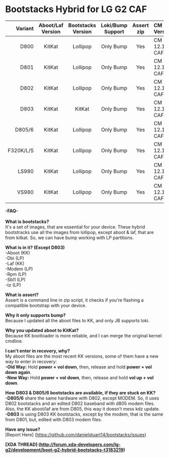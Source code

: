 Bootstacks Hybrid for LG G2 CAF
=====================================

Variant  | Aboot/Laf Version | Bootstacks Version | Loki/Bump Support   | Assert zip | CM Version
---------:|:-----------------:|:------------------:|:-------------------:|:----------:|:------------
D800      | KitKat 	          | Lollipop           | Only Bump		       | Yes  	    | CM 12.1 CAF
D801      | KitKat   	        | Lollipop           | Only Bump		    	 | Yes  	    | CM 12.1 CAF
D802      | KitKat	   	      | Lollipop           | Only Bump 		  		 | Yes 		 	  | CM 12.1 CAF
D803      | KitKat	   	      | KitKat             | Only Bump 		 		   | Yes 		 	  | CM 12.1 CAF
D805/6    | KitKat	   	      | Lollipop           | Only Bump 		 		   | Yes 		 	  | CM 12.1 CAF
F320K/L/S | KitKat     	      | Lollipop           | Only Bump		   		 | Yes  	    | CM 12.1 CAF
LS980     | KitKat  	   	    | Lollipop           | Only Bump		   		 | Yes		    | CM 12.1 CAF
VS980     | KitKat 	   	      | Lollipop           | Only Bump		   		 | Yes 		 	  | CM 12.1 CAF

<b>-FAQ-</b> <br/> <br/>
<b>What is bootstacks?</b>  <br/>
It's a set of images, that are essential for your device. These hybrid bootstracks use all the images from lollipop, except aboot & laf, that are from kitkat. So, we can have bump working with LP partitions.

<b>What is in it? (Except D803)</b> <br/>
-Aboot (KK)<br/>
-Dbi (LP)<br/>
-Laf (KK)<br/>
-Modem (LP)<br/>
-Rpm (LP)<br/>
-Sbl1  (LP)<br/>
-tz (LP)<br/>

<b>What is assert?</b> <br/>
Assert is a command line in zip script, it checks if you're flashing a compatible bootstrap with your device.

<b>Why it only supports bump?</b> <br/>
Because I updated all the aboot files to KK, and only JB supports loki.

<b>Why you updated aboot to KitKat?</b> <br/>
Because KK bootloader is more reliable, and I can merge the original kernel cmdline.

<b>I can't enter in recovery, why?</b> <br/>
My aboot files are the most recent KK versions, some of them have a new way to enter in recovery:<br/>
<b>-Old Way:</b> Hold <b>power + vol down</b>, then, release and hold <b>power + vol down again</b>.<br/>
<b>-New Way:</b> Hold <b>power + vol down</b>, then, release and hold <b>vol up + vol down</b>.

<b>How D803 & D805/6 bootstacks are available, if they are stuck on KK?</b> <br/>
<b>-D805/6</b> share the same hardware with D802, except MODEM. So, it uses D802 bootstacks and an edited D802 baseband with d805 modem files. Also, the KK aboot/laf are from D805, this way it doesn't mess kdz update.<br/>
<b>-D803</b> is using D803 KK bootstacks, except by the modem, that is the same from D801, but, edited with D803 modem files.

<b>Have any issue?</b> <br/>
[Report Here] (https://github.com/danielstuart14/bootstacks/issues)

<b>[XDA THREAD] (http://forum.xda-developers.com/lg-g2/development/boot-g2-hybrid-bootstacks-t3183219)</b>
